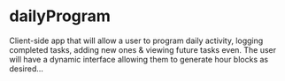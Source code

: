 # dailyProgram

Client-side app that will allow a user to program daily activity, logging completed tasks, adding new ones &amp; viewing future tasks even. The user will have a dynamic interface allowing them to generate hour blocks as desired...
